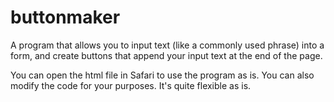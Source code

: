 # buttonmaker
A program that allows you to input text (like a commonly used phrase) into a form, and create buttons that append your input text at the end of the page.  

You can open the html file in Safari to use the program as is. You can also modify the code for your purposes. It's quite flexible as is. 
